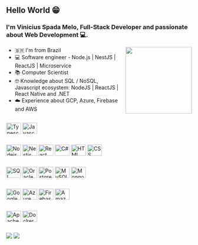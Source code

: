 ## Hello World 😁

### I'm Vinicius Spada Melo, Full-Stack Developer and passionate about Web Development 💻.

<div>
    <img align="right" height="180em" src="https://github-readme-stats.vercel.app/api/top-langs/?username=ViniciussMelo&layout=compact"/>
    <ul>
      <li>🇧🇷 I'm from Brazil</li>
      <li>💻 Software engineer - Node.js | NestJS | ReactJS | Microservice</li>
      <li>📚 Computer Scientist</li>
      <li>🤓 Knowledge about SQL / NoSQL, Javascript ecosystem: NodeJS | ReactJS | React Native and .NET</li>
      <li>☁️ Experience about GCP, Azure, Firebase and AWS</li>
    </ul>    
</div> 

##

<div>
    <img align="center" height="30" width="40" src="https://cdn.jsdelivr.net/gh/devicons/devicon/icons/typescript/typescript-original.svg" title="Typescript"/>
    <img align="center" height="30" width="40" src="https://cdn.jsdelivr.net/gh/devicons/devicon/icons/javascript/javascript-original.svg" title="Javascript" />
</div>

##

<div>
    <img align="center" height="30" width="40" src="https://cdn.jsdelivr.net/gh/devicons/devicon/icons/nodejs/nodejs-original.svg" title="Nodejs" />
    <img align="center" height="30" width="40" src="https://cdn.jsdelivr.net/gh/devicons/devicon/icons/nestjs/nestjs-plain.svg" title="Nestjs"/>
    <img align="center" height="30" width="40" src="https://cdn.jsdelivr.net/gh/devicons/devicon/icons/react/react-original.svg" title="React"/>
    <img align="center" height="30" width="40" src="https://cdn.jsdelivr.net/gh/devicons/devicon/icons/csharp/csharp-original.svg" title="C#"/>
    <img align="center" height="30" width="40" src="https://cdn.jsdelivr.net/gh/devicons/devicon/icons/html5/html5-original.svg" title="HTML"/>
    <img align="center" height="30" width="40" src="https://cdn.jsdelivr.net/gh/devicons/devicon/icons/css3/css3-original.svg" title="CSS"/>
</div>

##

<div>
    <img align="center" height="30" width="40" src="https://cdn.jsdelivr.net/gh/devicons/devicon/icons/microsoftsqlserver/microsoftsqlserver-plain-wordmark.svg" title="SQL Server"/>
    <img align="center" height="30" width="40" src="https://cdn.jsdelivr.net/gh/devicons/devicon/icons/oracle/oracle-original.svg" title="Oracle"/>
    <img align="center" height="30" width="40" src="https://cdn.jsdelivr.net/gh/devicons/devicon/icons/postgresql/postgresql-original.svg" title="PostgreSQL"/>
    <img align="center" height="30" width="40" src="https://cdn.jsdelivr.net/gh/devicons/devicon/icons/mysql/mysql-original.svg" title="MySQL"/>
    <img align="center" height="30" width="40" src="https://cdn.jsdelivr.net/gh/devicons/devicon/icons/mongodb/mongodb-original.svg" title="MongoDB"/>
</div>

##

<div>
    <img align="center" height="30" width="40" src="https://cdn.jsdelivr.net/gh/devicons/devicon/icons/googlecloud/googlecloud-original.svg" title="Google Cloud Platform"/>
    <img align="center" height="30" width="40" src="https://cdn.jsdelivr.net/gh/devicons/devicon/icons/azure/azure-original.svg" title="Azure"/>
    <img align="center" height="30" width="40" src="https://cdn.jsdelivr.net/gh/devicons/devicon/icons/firebase/firebase-plain.svg" title="Firebase"/>
    <img align="center" height="30" width="40" src="https://cdn.jsdelivr.net/gh/devicons/devicon/icons/amazonwebservices/amazonwebservices-original.svg" title="Amazon Web Services"/>
</div>

##

<div>
    <img align="center" height="30" width="40" src="https://cdn.jsdelivr.net/gh/devicons/devicon/icons/apachekafka/apachekafka-original.svg" title="Apache Kafka"/>
    <img align="center" height="30" width="40" src="https://cdn.jsdelivr.net/gh/devicons/devicon/icons/docker/docker-original.svg" title="Docker"/>
</div>

##

<div>
  <a href="https://www.linkedin.com/in/vinicius-spada-melo" target="_blank"><img src="https://img.shields.io/badge/-LinkedIn-%230077B5?style=for-the-badge&logo=linkedin&logoColor=white" /></a> 
  <a href = "mailto:viniciusspmelo@gmail.com"><img src="https://img.shields.io/badge/-Gmail-%23333?style=for-the-badge&logo=gmail&logoColor=white" target="_blank"></a>
</div>
